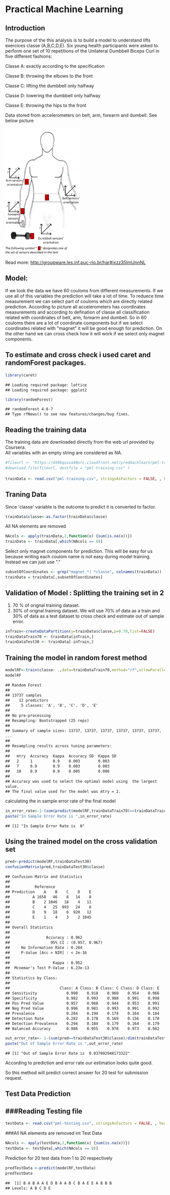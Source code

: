 Practical Machine Learning 
==========================================================

Introduction
------------

The purpose of the this analysis is to build a model to understand lifts exercices classe (A,B,C,D,E).
Six young health participants were asked to perform one set of 10 repetitions of the Unilateral Dumbbell Biceps Curl in five different fashions:

Classe A: exactly according to the specification

Classe B: throwing the elbows to the front

Classe C: lifting the dumbbell only halfway

Classe D: lowering the dumbbell only halfway

Classe E: throwing the hips to the front

Data stored from accelerometers on belt, arm, forearm and dumbell. See below picture

<img class=center src=fig/on-body-sensing-schema.png height=400>

Read more: http://groupware.les.inf.puc-rio.br/har#ixzz35ImUnnNL

Model: 
-------------
If we look the data we have 60 couloms from different measurements. 
If we use all of this variables the prediction will take a lot of time. To reduece time measurement
we can select part of couloms which are directly related prediction. 
According to picture all accelerometers has coordinates measurements and according to defination of
classe all classification related with coordinates of belt, arm, forearm and dumbell.
So in 60 couloms there are a lot of coordinate components but if we select coordinates related with "magnet"
it will be good enough for prediction. On the other hand we can cross check how it will work if we select only
magnet components. 

To estimate and cross check i used caret and randomForest packages.
-------------

```r
library(caret)
```

```
## Loading required package: lattice
## Loading required package: ggplot2
```

```r
library(randomForest)
```

```
## randomForest 4.6-7
## Type rfNews() to see new features/changes/bug fixes.
```

Reading the training data
-------------------------
The training data are downloaded directly from the web url provided by Coursera.  
All variables with an empty string are considered as NA.

```r
#fileurl <- "https://d396qusza40orc.cloudfront.net/predmachlearn/pml-training.csv"
#download.file(fileurl, destfile = "pml-training.csv" )

trainData <- read.csv("pml-training.csv", stringsAsFactors = FALSE, , header = TRUE,sep=",",na.string=c("NA",""))
```

Traning Data 
----------------------------
Since 'classe'  variable is the outcome to predict  it is converted to factor. 

```r
trainData$classe<-as.factor(trainData$classe)
```

All NA elements are removed

```r
NAcols <- apply(trainData,2,function(x) {sum(is.na(x))}) 
trainData <- trainData[,which(NAcols == 0)]
```

Select only magnet components for prediction. This will be easy for us because writing each coulom name 
is not easy during model training. Instead  we can just use "."

```r
subsetOfCoordinates <- grep("magnet_*| *classe", colnames(trainData))
trainData = trainData[,subsetOfCoordinates]
```

Validation of Model : Splitting the training set in 2 
--------------------------
1. 70 % of orignal training dataset.  
2. 30% of orignal training dataset.
We will use 70% of data as a train and 30% of data as a test dataset  to cross check and estimate out of sample 
error.


```r
inTrain<-createDataPartition(y=trainData$classe,p=0.70,list=FALSE)
trainDataTrain70 <- trainData[inTrain,]
trainDataTest30 <- trainData[-inTrain,]
```

Training the model in random forest method
-------------------------------------

```r
modelRF<-train(classe~ .,data=trainDataTrain70,method="rf",allowParallel=T)
modelRF
```

```
## Random Forest 
## 
## 13737 samples
##    12 predictors
##     5 classes: 'A', 'B', 'C', 'D', 'E' 
## 
## No pre-processing
## Resampling: Bootstrapped (25 reps) 
## 
## Summary of sample sizes: 13737, 13737, 13737, 13737, 13737, 13737, ... 
## 
## Resampling results across tuning parameters:
## 
##   mtry  Accuracy  Kappa  Accuracy SD  Kappa SD
##   2     1         0.9    0.003        0.003   
##   7     0.9       0.9    0.003        0.003   
##   10    0.9       0.9    0.005        0.006   
## 
## Accuracy was used to select the optimal model using  the largest value.
## The final value used for the model was mtry = 2.
```

calculating the in sample error rate of the final model


```r
in_error_rate<-1-(sum(predict(modelRF,trainDataTrain70)==trainDataTrain70$classe)/dim(trainDataTrain70)[1])
paste("In Sample Error Rate is ",in_error_rate)
```

```
## [1] "In Sample Error Rate is  0"
```

Using the trained model on the cross validation set
---------------------------------------------------

```r
pred<-predict(modelRF,trainDataTest30)
confusionMatrix(pred,trainDataTest30$classe)
```

```
## Confusion Matrix and Statistics
## 
##           Reference
## Prediction    A    B    C    D    E
##          A 1658   46    6   14    8
##          B    2 1046   18    4   11
##          C    4   25  993   24    6
##          D    9   18    6  920   12
##          E    1    4    3    2 1045
## 
## Overall Statistics
##                                         
##                Accuracy : 0.962         
##                  95% CI : (0.957, 0.967)
##     No Information Rate : 0.284         
##     P-Value [Acc > NIR] : < 2e-16       
##                                         
##                   Kappa : 0.952         
##  Mcnemar's Test P-Value : 6.23e-13      
## 
## Statistics by Class:
## 
##                      Class: A Class: B Class: C Class: D Class: E
## Sensitivity             0.990    0.918    0.968    0.954    0.966
## Specificity             0.982    0.993    0.988    0.991    0.998
## Pos Pred Value          0.957    0.968    0.944    0.953    0.991
## Neg Pred Value          0.996    0.981    0.993    0.991    0.992
## Prevalence              0.284    0.194    0.174    0.164    0.184
## Detection Rate          0.282    0.178    0.169    0.156    0.178
## Detection Prevalence    0.294    0.184    0.179    0.164    0.179
## Balanced Accuracy       0.986    0.955    0.978    0.973    0.982
```

```r
out_error_rate<- 1-(sum(pred==trainDataTest30$classe)/dim(trainDataTest30)[1])
paste("Out of Sample Error Rate is ",out_error_rate)
```

```
## [1] "Out of Sample Error Rate is  0.037892948173322"
```
According to prediction and error rate our estimation looks quite good. 

So this method will predict correct answer for 20 test for submission request.


Test Data Prediction 
-----------------------------

###Reading Testing file
---------------------------

```r
testData <- read.csv("pml-testing.csv", stringsAsFactors = FALSE, , header = TRUE,sep=",",na.string=c("NA",""))
```


###All NA elements are removed int Test Data

```r
NAcols <- apply(testData,2,function(x) {sum(is.na(x))}) 
testData <- testData[,which(NAcols == 0)]
```

Prediction for 20 test data from 1 to 20 respectively

```r
predTestData <-predict(modelRF,testData)
predTestData
```


```
##  [1] B A B A A E D B A A B C B A E E A B B B
## Levels: A B C D E
```






